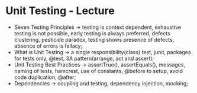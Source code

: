 # Unit Testing - Lecture 

- Seven Testing Principles -> testing is context dependent, exhaustive testing is not possible, early testing is always preferred, defects clustering, pesticide paradox, testing shows presence of defects, absence of errors is fallacy;
- What is Unit Testing -> a single responsibility(class) test, junit, packages for tests only, @test, 3A pattern(arrange, act and assert);
- Unit Testing Best Practices -> assertTrue(), assertEquals(), messages, naming of tests, hamcrest, use of constants, @before to setup, avoid code duplication, @after;
- Dependencies -> coupling and testing, dependency injection, mocking;
